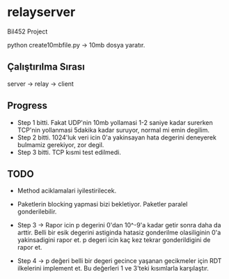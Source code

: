 # relayserver
Bil452 Project

python create10mbfile.py -> 10mb dosya yaratır.

## Çalıştırılma Sırası
server -> relay -> client


## Progress
- Step 1 bitti. Fakat UDP'nin 10mb yollamasi 1-2 saniye kadar surerken TCP'nin yollanmasi 5dakika kadar suruyor, normal mi emin degilim.
- Step 2 bitti. 1024'luk veri icin 0'a yakinsayan hata degerini deneyerek bulmamiz gerekiyor, zor degil.
- Step 3 bitti. TCP kısmi test edilmedi.

## TODO
- Method aciklamalari iyilestirilecek.
- Paketlerin blocking yapmasi bizi bekletiyor. Paketler paralel gonderilebilir.

- Step 3 -> Rapor icin p degerini 0'dan 10^-9'a kadar getir sonra daha da arttir. Belli bir esik degerini astiginda hatasiz gonderilme olasiliginin 0'a yakinsadigini rapor et. p degeri icin kaç kez tekrar gonderildigini de rapor et.
- Step 4 -> p değeri belli bir degeri gecince yaşanan gecikmeler için RDT ilkelerini implement et. Bu değerleri 1 ve 3'teki kısımlarla karşılaştır.
